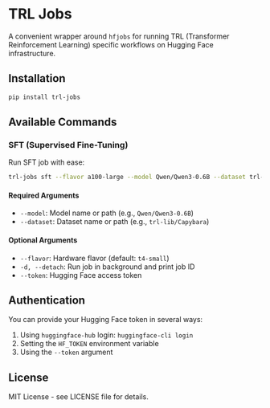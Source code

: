 # TRL Jobs

A convenient wrapper around `hfjobs` for running TRL (Transformer Reinforcement Learning) specific workflows on Hugging Face infrastructure.

## Installation

```bash
pip install trl-jobs
```

## Available Commands

### SFT (Supervised Fine-Tuning)

Run SFT job with ease:

```bash
trl-jobs sft --flavor a100-large --model Qwen/Qwen3-0.6B --dataset trl-lib/Capybara
```

#### Required Arguments

- `--model`: Model name or path (e.g., `Qwen/Qwen3-0.6B`)
- `--dataset`: Dataset name or path (e.g., `trl-lib/Capybara`)

#### Optional Arguments

- `--flavor`: Hardware flavor (default: `t4-small`)
- `-d, --detach`: Run job in background and print job ID
- `--token`: Hugging Face access token

## Authentication

You can provide your Hugging Face token in several ways:

1. Using `huggingface-hub` login: `huggingface-cli login`
2. Setting the `HF_TOKEN` environment variable
3. Using the `--token` argument

## License

MIT License - see LICENSE file for details.
